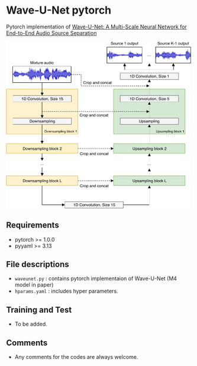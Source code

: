 # Wave-U-Net pytorch

Pytorch implementation of [Wave-U-Net: A Multi-Scale Neural Network for End-to-End Audio Source Separation](https://arxiv.org/abs/1806.03185)

<img src="./waveunet.png" width="500">

## Requirements
- pytorch >= 1.0.0
- pyyaml >= 3.13


## File descriptions
  * `waveunet.py` : contains pytorch implementaion of Wave-U-Net (M4 model in paper)
  * `hparams.yaml` : includes hyper parameters. 

## Training and Test
  * To be added. 

## Comments
  * Any comments for the codes are always welcome.

